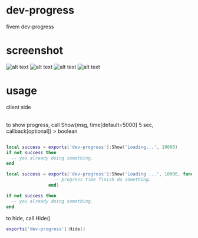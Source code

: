 # dev-progress
fivem dev-progress


# screenshot

![alt text](https://github.com/omar-othmann/dev-progress/blob/main/loading-1.PNG)
![alt text](https://github.com/omar-othmann/dev-progress/blob/main/loading-2.PNG)
![alt text](https://github.com/omar-othmann/dev-progress/blob/main/loading-3.PNG)
![alt text](https://github.com/omar-othmann/dev-progress/blob/main/loading-4.PNG)


# usage

client side<br><br>

to show progress, call Show(msg, time[default=5000] 5 sec, callback[optional]) > boolean

```lua

local success = exports['dev-progress']:Show('Loading...', 10000)
if not success then
  -- you already doing something.
end

local success = exports['dev-progress']:Show('Loading ...', 10000, function()
                  -- progress time finish do something.
                end)

if not success then
  -- you already doing something.
end
```

to hide, call Hide()

```lua
exports['dev-progress']:Hide()
```
